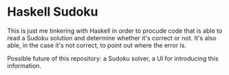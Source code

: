 # Haskell Sudoku

This is just me tinkering with Haskell in order to procude code that is able to
read a Sudoku solution and determine whether it's correct or not. It's also able,
in the case it's not correct, to point out where the error is.

Possible future of this repository: a Sudoku solver, a UI for introducing this information.